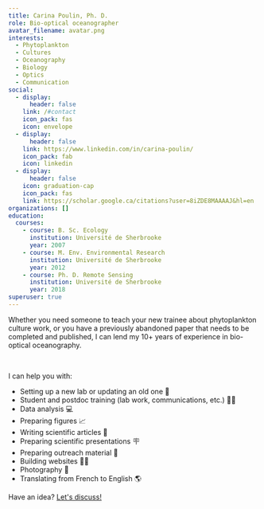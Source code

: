 ```yaml
---
title: Carina Poulin, Ph. D.
role: Bio-optical oceanographer
avatar_filename: avatar.png
interests:
  - Phytoplankton
  - Cultures
  - Oceanography
  - Biology
  - Optics
  - Communication
social:
  - display:
      header: false
    link: /#contact
    icon_pack: fas
    icon: envelope
  - display:
      header: false
    link: https://www.linkedin.com/in/carina-poulin/
    icon_pack: fab
    icon: linkedin
  - display:
      header: false
    icon: graduation-cap
    icon_pack: fas
    link: https://scholar.google.ca/citations?user=8iZDE8MAAAAJ&hl=en
organizations: []
education:
  courses:
    - course: B. Sc. Ecology
      institution: Université de Sherbrooke
      year: 2007
    - course: M. Env. Environmental Research
      institution: Université de Sherbrooke
      year: 2012
    - course: Ph. D. Remote Sensing
      institution: Université de Sherbrooke
      year: 2018
superuser: true
---
```

Whether you need someone to teach your new trainee about phytoplankton culture work, or you have a previously abandoned paper that needs to be completed and published, I can lend my 10+ years of experience in bio-optical oceanography. 

<br>

I can help you with:

* Setting up a new lab or updating an old one :test_tube: 
* Student and postdoc training (lab work, communications, etc.) :scientist: 
* Data analysis :computer: 
* Preparing figures :chart_with_upwards_trend: 
* Writing scientific articles :memo: 
* Preparing scientific presentations :placard: 
* Preparing outreach material :seedling: 
* Building websites :technologist: 
* Photography :camera_flash:
* Translating from French to English :earth_americas: 

Have an idea? [Let's discuss!](#contact)
